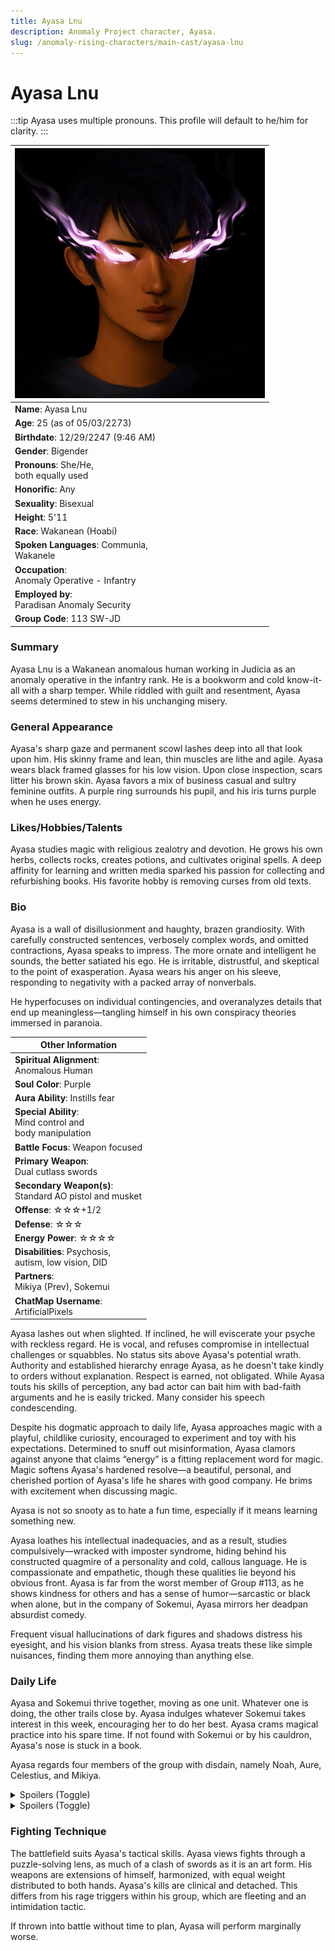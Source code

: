 ```yaml
---
title: Ayasa Lnu
description: Anomaly Project character, Ayasa.
slug: /anomaly-rising-characters/main-cast/ayasa-lnu
---
```


# Ayasa Lnu

:::tip
Ayasa uses multiple pronouns. This profile will default to he/him for clarity.
:::

<div class="leftCharacterProfile"> </div>

| ![Ayasa Lnu Image](/img/characters/ayasa.jpg) |
| --- |
|**Name**: Ayasa Lnu|
|**Age**: 25 (as of 05/03/2273)|
|**Birthdate**: 12/29/2247 (9:46 AM)|
|**Gender**: Bigender|
|**Pronouns**: She/He,<br/> both equally used|
|**Honorific**: Any|
|**Sexuality**: Bisexual|
|**Height**: 5'11|
|**Race**: Wakanean (Hoabi)|
|**Spoken Languages**: Communia,<br/> Wakanele|
|**Occupation**:<br/> Anomaly Operative - Infantry|
|**Employed by**:<br/> Paradisan Anomaly Security|
|**Group Code**: 113 SW-JD|


### Summary

Ayasa Lnu is a Wakanean anomalous human working in Judicia as an anomaly operative in the infantry rank. He is a bookworm and cold know-it-all with a sharp temper. While riddled with guilt and resentment, Ayasa seems determined to stew in his unchanging misery.

### General Appearance

Ayasa's sharp gaze and permanent scowl lashes deep into all that look upon him. His skinny frame and lean, thin muscles are lithe and agile. Ayasa wears black framed glasses for his low vision. Upon close inspection, scars litter his brown skin. Ayasa favors a mix of business casual and sultry feminine outfits. A purple ring surrounds his pupil, and his iris turns purple when he uses energy.

### Likes/Hobbies/Talents

Ayasa studies magic with religious zealotry and devotion. He grows his own herbs, collects rocks, creates potions, and cultivates original spells. A deep affinity for learning and written media sparked his passion for collecting and refurbishing books. His favorite hobby is removing curses from old texts.

### Bio

Ayasa is a wall of disillusionment and haughty, brazen grandiosity. With carefully constructed sentences, verbosely complex words, and omitted contractions, Ayasa speaks to impress. The more ornate and intelligent he sounds, the better satiated his ego. He is irritable, distrustful, and skeptical to the point of exasperation. Ayasa wears his anger on his sleeve, responding to negativity with a packed array of nonverbals.

He hyperfocuses on individual contingencies, and overanalyzes details that end up meaningless—tangling himself in his own conspiracy theories immersed in paranoia.

<div class="rightCharacterProfile"> </div>

|Other Information|
| --- |
|**Spiritual Alignment**:<br/> 	Anomalous Human|
|**Soul Color**: 	Purple|
|**Aura Ability**: 	Instills fear|
|**Special Ability**: 	<br/><spoiler>Mind control and<br/> body manipulation</spoiler>|
|**Battle Focus**: 	Weapon focused|
|**Primary Weapon**:<br/> 	Dual cutlass swords|
|**Secondary Weapon(s)**:<br/> 	Standard AO pistol and musket|
|**Offense**: ☆☆☆+1/2|
|**Defense**: ☆☆☆|
|**Energy Power**: ☆☆☆☆|
|**Disabilities**: 	Psychosis,<br/> autism, low vision, DID|
|**Partners**:<br/> 	Mikiya (Prev), Sokemui|
|**ChatMap Username**:<br/> 	ArtificialPixels|


Ayasa lashes out when slighted. If inclined, he will eviscerate your psyche with reckless regard. He is vocal, and refuses compromise in intellectual challenges or squabbles. No status sits above Ayasa's potential wrath. Authority and established hierarchy enrage Ayasa, as he doesn't take kindly to orders without explanation. Respect is earned, not obligated. While Ayasa touts his skills of perception, any bad actor can bait him with bad-faith arguments and he is easily tricked. Many consider his speech condescending.

Despite his dogmatic approach to daily life, Ayasa approaches magic with a playful, childlike curiosity, encouraged to experiment and toy with his expectations. Determined to snuff out misinformation, Ayasa clamors against anyone that claims “energy” is a fitting replacement word for magic. Magic softens Ayasa's hardened resolve—a beautiful, personal, and cherished portion of Ayasa's life he shares with good company. He brims with excitement when discussing magic.

Ayasa is not so snooty as to hate a fun time, especially if it means learning something new.

Ayasa loathes his intellectual inadequacies, and as a result, studies compulsively—wracked with imposter syndrome, hiding behind his constructed quagmire of a personality and cold, callous language. He is compassionate and empathetic, though these qualities lie beyond his obvious front. Ayasa is far from the worst member of Group #113, as he shows kindness for others and has a sense of humor—sarcastic or black when alone, but in the company of Sokemui, Ayasa mirrors her deadpan absurdist comedy.

Frequent visual hallucinations of dark figures and shadows distress his eyesight, and his vision blanks from stress. Ayasa treats these like simple nuisances, finding them more annoying than anything else.

### Daily Life

Ayasa and Sokemui thrive together, moving as one unit. Whatever one is doing, the other trails close by. Ayasa indulges whatever Sokemui takes interest in this week, encouraging her to do her best. Ayasa crams magical practice into his spare time. If not found with Sokemui or by his cauldron, Ayasa's nose is stuck in a book.

Ayasa regards four members of the group with disdain, namely Noah, Aure, Celestius, and Mikiya.

<details>
  <summary>Spoilers (Toggle)</summary>
  <div>
Ayasa is a rebel spy in charge of gathering war information. His anger springs from the group's needless violence and Paradiso apologia.
  </div>
</details>


<details>
  <summary>Spoilers (Toggle)</summary>
  <div>
Ayasa's complicated feelings for Mikiya alienates them from mutual understanding, which compiles into mounting rage Ayasa cannot justify. Their storied history, Ayasa and Mikiya's fleeting childhood romance, is uncomfortable for Ayasa. He is torn between nostalgia for the fabricated simplicity of the Mikiya from his childhood, and the resentment of a Mikiya he can't recognize. Ayasa sees the dark side of Mikiya that had formed in Ayasa's absence. He dehumanizes and simplifies Mikiya into an inhuman monster. He loathes that Mikiya, the one he trusted, is a captain and stands for everything Ayasa hates.

Mikiya reminds Ayasa of how he used to behave before he became a rebel, and it's misdirected self-loathing. He loves, hates, mourns Mikiya, and wishes him dead.
  </div>
</details>

### Fighting Technique

The battlefield suits Ayasa's tactical skills. Ayasa views fights through a puzzle-solving lens, as much of a clash of swords as it is an art form. His weapons are extensions of himself, harmonized, with equal weight distributed to both hands. Ayasa's kills are clinical and detached. This differs from his rage triggers within his group, which are fleeting and an intimidation tactic.

If thrown into battle without time to plan, Ayasa will perform marginally worse.